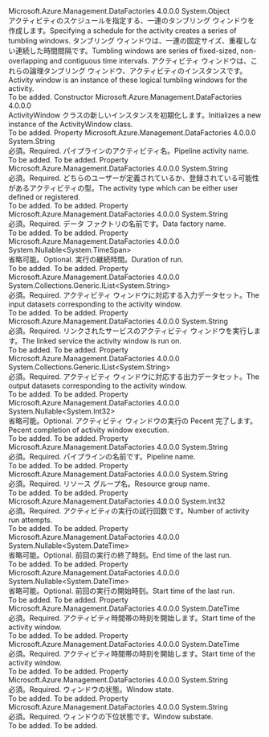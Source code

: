 <Type Name="ActivityWindow" FullName="Microsoft.Azure.Management.DataFactories.Models.ActivityWindow">
  <TypeSignature Language="C#" Value="public class ActivityWindow" />
  <TypeSignature Language="ILAsm" Value=".class public auto ansi beforefieldinit ActivityWindow extends System.Object" />
  <TypeSignature Language="DocId" Value="T:Microsoft.Azure.Management.DataFactories.Models.ActivityWindow" />
  <TypeSignature Language="VB.NET" Value="Public Class ActivityWindow" />
  <TypeSignature Language="F#" Value="type ActivityWindow = class" />
  <AssemblyInfo>
    <AssemblyName>Microsoft.Azure.Management.DataFactories</AssemblyName>
    <AssemblyVersion>4.0.0.0</AssemblyVersion>
  </AssemblyInfo>
  <Base>
    <BaseTypeName>System.Object</BaseTypeName>
  </Base>
  <Interfaces />
  <Docs>
    <summary>
            <span data-ttu-id="d80ea-101">アクティビティのスケジュールを指定する、一連のタンブリング ウィンドウを作成します。</span><span class="sxs-lookup"><span data-stu-id="d80ea-101">Specifying a schedule for the activity creates a series of tumbling windows.</span></span> <span data-ttu-id="d80ea-102">タンブリング ウィンドウは、一連の固定サイズ、重複しない連続した時間間隔です。</span><span class="sxs-lookup"><span data-stu-id="d80ea-102">Tumbling windows are series of fixed-sized, non-overlapping and contiguous time intervals.</span></span> <span data-ttu-id="d80ea-103">アクティビティ ウィンドウは、これらの論理タンブリング ウィンドウ、アクティビティのインスタンスです。</span><span class="sxs-lookup"><span data-stu-id="d80ea-103">Activity window is an instance of these logical tumbling windows for the activity.</span></span>
            </summary>
    <remarks>To be added.</remarks>
  </Docs>
  <Members>
    <Member MemberName=".ctor">
      <MemberSignature Language="C#" Value="public ActivityWindow ();" />
      <MemberSignature Language="ILAsm" Value=".method public hidebysig specialname rtspecialname instance void .ctor() cil managed" />
      <MemberSignature Language="DocId" Value="M:Microsoft.Azure.Management.DataFactories.Models.ActivityWindow.#ctor" />
      <MemberSignature Language="VB.NET" Value="Public Sub New ()" />
      <MemberType>Constructor</MemberType>
      <AssemblyInfo>
        <AssemblyName>Microsoft.Azure.Management.DataFactories</AssemblyName>
        <AssemblyVersion>4.0.0.0</AssemblyVersion>
      </AssemblyInfo>
      <Parameters />
      <Docs>
        <summary>
            <span data-ttu-id="d80ea-104">ActivityWindow クラスの新しいインスタンスを初期化します。</span><span class="sxs-lookup"><span data-stu-id="d80ea-104">Initializes a new instance of the ActivityWindow class.</span></span>
            </summary>
        <remarks>To be added.</remarks>
      </Docs>
    </Member>
    <Member MemberName="ActivityName">
      <MemberSignature Language="C#" Value="public string ActivityName { get; set; }" />
      <MemberSignature Language="ILAsm" Value=".property instance string ActivityName" />
      <MemberSignature Language="DocId" Value="P:Microsoft.Azure.Management.DataFactories.Models.ActivityWindow.ActivityName" />
      <MemberSignature Language="VB.NET" Value="Public Property ActivityName As String" />
      <MemberSignature Language="F#" Value="member this.ActivityName : string with get, set" Usage="Microsoft.Azure.Management.DataFactories.Models.ActivityWindow.ActivityName" />
      <MemberType>Property</MemberType>
      <AssemblyInfo>
        <AssemblyName>Microsoft.Azure.Management.DataFactories</AssemblyName>
        <AssemblyVersion>4.0.0.0</AssemblyVersion>
      </AssemblyInfo>
      <ReturnValue>
        <ReturnType>System.String</ReturnType>
      </ReturnValue>
      <Docs>
        <summary>
            <span data-ttu-id="d80ea-105">必須。</span><span class="sxs-lookup"><span data-stu-id="d80ea-105">Required.</span></span> <span data-ttu-id="d80ea-106">パイプラインのアクティビティ名。</span><span class="sxs-lookup"><span data-stu-id="d80ea-106">Pipeline activity name.</span></span>
            </summary>
        <value>To be added.</value>
        <remarks>To be added.</remarks>
      </Docs>
    </Member>
    <Member MemberName="ActivityType">
      <MemberSignature Language="C#" Value="public string ActivityType { get; set; }" />
      <MemberSignature Language="ILAsm" Value=".property instance string ActivityType" />
      <MemberSignature Language="DocId" Value="P:Microsoft.Azure.Management.DataFactories.Models.ActivityWindow.ActivityType" />
      <MemberSignature Language="VB.NET" Value="Public Property ActivityType As String" />
      <MemberSignature Language="F#" Value="member this.ActivityType : string with get, set" Usage="Microsoft.Azure.Management.DataFactories.Models.ActivityWindow.ActivityType" />
      <MemberType>Property</MemberType>
      <AssemblyInfo>
        <AssemblyName>Microsoft.Azure.Management.DataFactories</AssemblyName>
        <AssemblyVersion>4.0.0.0</AssemblyVersion>
      </AssemblyInfo>
      <ReturnValue>
        <ReturnType>System.String</ReturnType>
      </ReturnValue>
      <Docs>
        <summary>
            <span data-ttu-id="d80ea-107">必須。</span><span class="sxs-lookup"><span data-stu-id="d80ea-107">Required.</span></span> <span data-ttu-id="d80ea-108">どちらのユーザーが定義されているか、登録されている可能性があるアクティビティの型。</span><span class="sxs-lookup"><span data-stu-id="d80ea-108">The activity type which can be either user defined or registered.</span></span>
            </summary>
        <value>To be added.</value>
        <remarks>To be added.</remarks>
      </Docs>
    </Member>
    <Member MemberName="DataFactoryName">
      <MemberSignature Language="C#" Value="public string DataFactoryName { get; set; }" />
      <MemberSignature Language="ILAsm" Value=".property instance string DataFactoryName" />
      <MemberSignature Language="DocId" Value="P:Microsoft.Azure.Management.DataFactories.Models.ActivityWindow.DataFactoryName" />
      <MemberSignature Language="VB.NET" Value="Public Property DataFactoryName As String" />
      <MemberSignature Language="F#" Value="member this.DataFactoryName : string with get, set" Usage="Microsoft.Azure.Management.DataFactories.Models.ActivityWindow.DataFactoryName" />
      <MemberType>Property</MemberType>
      <AssemblyInfo>
        <AssemblyName>Microsoft.Azure.Management.DataFactories</AssemblyName>
        <AssemblyVersion>4.0.0.0</AssemblyVersion>
      </AssemblyInfo>
      <ReturnValue>
        <ReturnType>System.String</ReturnType>
      </ReturnValue>
      <Docs>
        <summary>
            <span data-ttu-id="d80ea-109">必須。</span><span class="sxs-lookup"><span data-stu-id="d80ea-109">Required.</span></span> <span data-ttu-id="d80ea-110">データ ファクトリの名前です。</span><span class="sxs-lookup"><span data-stu-id="d80ea-110">Data factory name.</span></span>
            </summary>
        <value>To be added.</value>
        <remarks>To be added.</remarks>
      </Docs>
    </Member>
    <Member MemberName="Duration">
      <MemberSignature Language="C#" Value="public Nullable&lt;TimeSpan&gt; Duration { get; set; }" />
      <MemberSignature Language="ILAsm" Value=".property instance valuetype System.Nullable`1&lt;valuetype System.TimeSpan&gt; Duration" />
      <MemberSignature Language="DocId" Value="P:Microsoft.Azure.Management.DataFactories.Models.ActivityWindow.Duration" />
      <MemberSignature Language="VB.NET" Value="Public Property Duration As Nullable(Of TimeSpan)" />
      <MemberSignature Language="F#" Value="member this.Duration : Nullable&lt;TimeSpan&gt; with get, set" Usage="Microsoft.Azure.Management.DataFactories.Models.ActivityWindow.Duration" />
      <MemberType>Property</MemberType>
      <AssemblyInfo>
        <AssemblyName>Microsoft.Azure.Management.DataFactories</AssemblyName>
        <AssemblyVersion>4.0.0.0</AssemblyVersion>
      </AssemblyInfo>
      <ReturnValue>
        <ReturnType>System.Nullable&lt;System.TimeSpan&gt;</ReturnType>
      </ReturnValue>
      <Docs>
        <summary>
            <span data-ttu-id="d80ea-111">省略可能。</span><span class="sxs-lookup"><span data-stu-id="d80ea-111">Optional.</span></span> <span data-ttu-id="d80ea-112">実行の継続時間。</span><span class="sxs-lookup"><span data-stu-id="d80ea-112">Duration of run.</span></span>
            </summary>
        <value>To be added.</value>
        <remarks>To be added.</remarks>
      </Docs>
    </Member>
    <Member MemberName="InputDatasets">
      <MemberSignature Language="C#" Value="public System.Collections.Generic.IList&lt;string&gt; InputDatasets { get; set; }" />
      <MemberSignature Language="ILAsm" Value=".property instance class System.Collections.Generic.IList`1&lt;string&gt; InputDatasets" />
      <MemberSignature Language="DocId" Value="P:Microsoft.Azure.Management.DataFactories.Models.ActivityWindow.InputDatasets" />
      <MemberSignature Language="VB.NET" Value="Public Property InputDatasets As IList(Of String)" />
      <MemberSignature Language="F#" Value="member this.InputDatasets : System.Collections.Generic.IList&lt;string&gt; with get, set" Usage="Microsoft.Azure.Management.DataFactories.Models.ActivityWindow.InputDatasets" />
      <MemberType>Property</MemberType>
      <AssemblyInfo>
        <AssemblyName>Microsoft.Azure.Management.DataFactories</AssemblyName>
        <AssemblyVersion>4.0.0.0</AssemblyVersion>
      </AssemblyInfo>
      <ReturnValue>
        <ReturnType>System.Collections.Generic.IList&lt;System.String&gt;</ReturnType>
      </ReturnValue>
      <Docs>
        <summary>
            <span data-ttu-id="d80ea-113">必須。</span><span class="sxs-lookup"><span data-stu-id="d80ea-113">Required.</span></span> <span data-ttu-id="d80ea-114">アクティビティ ウィンドウに対応する入力データセット。</span><span class="sxs-lookup"><span data-stu-id="d80ea-114">The input datasets corresponding to the activity window.</span></span>
            </summary>
        <value>To be added.</value>
        <remarks>To be added.</remarks>
      </Docs>
    </Member>
    <Member MemberName="LinkedServiceName">
      <MemberSignature Language="C#" Value="public string LinkedServiceName { get; set; }" />
      <MemberSignature Language="ILAsm" Value=".property instance string LinkedServiceName" />
      <MemberSignature Language="DocId" Value="P:Microsoft.Azure.Management.DataFactories.Models.ActivityWindow.LinkedServiceName" />
      <MemberSignature Language="VB.NET" Value="Public Property LinkedServiceName As String" />
      <MemberSignature Language="F#" Value="member this.LinkedServiceName : string with get, set" Usage="Microsoft.Azure.Management.DataFactories.Models.ActivityWindow.LinkedServiceName" />
      <MemberType>Property</MemberType>
      <AssemblyInfo>
        <AssemblyName>Microsoft.Azure.Management.DataFactories</AssemblyName>
        <AssemblyVersion>4.0.0.0</AssemblyVersion>
      </AssemblyInfo>
      <ReturnValue>
        <ReturnType>System.String</ReturnType>
      </ReturnValue>
      <Docs>
        <summary>
            <span data-ttu-id="d80ea-115">必須。</span><span class="sxs-lookup"><span data-stu-id="d80ea-115">Required.</span></span> <span data-ttu-id="d80ea-116">リンクされたサービスのアクティビティ ウィンドウを実行します。</span><span class="sxs-lookup"><span data-stu-id="d80ea-116">The linked service the activity window is run on.</span></span>
            </summary>
        <value>To be added.</value>
        <remarks>To be added.</remarks>
      </Docs>
    </Member>
    <Member MemberName="OutputDatasets">
      <MemberSignature Language="C#" Value="public System.Collections.Generic.IList&lt;string&gt; OutputDatasets { get; set; }" />
      <MemberSignature Language="ILAsm" Value=".property instance class System.Collections.Generic.IList`1&lt;string&gt; OutputDatasets" />
      <MemberSignature Language="DocId" Value="P:Microsoft.Azure.Management.DataFactories.Models.ActivityWindow.OutputDatasets" />
      <MemberSignature Language="VB.NET" Value="Public Property OutputDatasets As IList(Of String)" />
      <MemberSignature Language="F#" Value="member this.OutputDatasets : System.Collections.Generic.IList&lt;string&gt; with get, set" Usage="Microsoft.Azure.Management.DataFactories.Models.ActivityWindow.OutputDatasets" />
      <MemberType>Property</MemberType>
      <AssemblyInfo>
        <AssemblyName>Microsoft.Azure.Management.DataFactories</AssemblyName>
        <AssemblyVersion>4.0.0.0</AssemblyVersion>
      </AssemblyInfo>
      <ReturnValue>
        <ReturnType>System.Collections.Generic.IList&lt;System.String&gt;</ReturnType>
      </ReturnValue>
      <Docs>
        <summary>
            <span data-ttu-id="d80ea-117">必須。</span><span class="sxs-lookup"><span data-stu-id="d80ea-117">Required.</span></span> <span data-ttu-id="d80ea-118">アクティビティ ウィンドウに対応する出力データセット。</span><span class="sxs-lookup"><span data-stu-id="d80ea-118">The output datasets corresponding to the activity window.</span></span>
            </summary>
        <value>To be added.</value>
        <remarks>To be added.</remarks>
      </Docs>
    </Member>
    <Member MemberName="PercentComplete">
      <MemberSignature Language="C#" Value="public Nullable&lt;int&gt; PercentComplete { get; set; }" />
      <MemberSignature Language="ILAsm" Value=".property instance valuetype System.Nullable`1&lt;int32&gt; PercentComplete" />
      <MemberSignature Language="DocId" Value="P:Microsoft.Azure.Management.DataFactories.Models.ActivityWindow.PercentComplete" />
      <MemberSignature Language="VB.NET" Value="Public Property PercentComplete As Nullable(Of Integer)" />
      <MemberSignature Language="F#" Value="member this.PercentComplete : Nullable&lt;int&gt; with get, set" Usage="Microsoft.Azure.Management.DataFactories.Models.ActivityWindow.PercentComplete" />
      <MemberType>Property</MemberType>
      <AssemblyInfo>
        <AssemblyName>Microsoft.Azure.Management.DataFactories</AssemblyName>
        <AssemblyVersion>4.0.0.0</AssemblyVersion>
      </AssemblyInfo>
      <ReturnValue>
        <ReturnType>System.Nullable&lt;System.Int32&gt;</ReturnType>
      </ReturnValue>
      <Docs>
        <summary>
            <span data-ttu-id="d80ea-119">省略可能。</span><span class="sxs-lookup"><span data-stu-id="d80ea-119">Optional.</span></span> <span data-ttu-id="d80ea-120">アクティビティ ウィンドウの実行の Pecent 完了します。</span><span class="sxs-lookup"><span data-stu-id="d80ea-120">Pecent completion of activity window execution.</span></span>
            </summary>
        <value>To be added.</value>
        <remarks>To be added.</remarks>
      </Docs>
    </Member>
    <Member MemberName="PipelineName">
      <MemberSignature Language="C#" Value="public string PipelineName { get; set; }" />
      <MemberSignature Language="ILAsm" Value=".property instance string PipelineName" />
      <MemberSignature Language="DocId" Value="P:Microsoft.Azure.Management.DataFactories.Models.ActivityWindow.PipelineName" />
      <MemberSignature Language="VB.NET" Value="Public Property PipelineName As String" />
      <MemberSignature Language="F#" Value="member this.PipelineName : string with get, set" Usage="Microsoft.Azure.Management.DataFactories.Models.ActivityWindow.PipelineName" />
      <MemberType>Property</MemberType>
      <AssemblyInfo>
        <AssemblyName>Microsoft.Azure.Management.DataFactories</AssemblyName>
        <AssemblyVersion>4.0.0.0</AssemblyVersion>
      </AssemblyInfo>
      <ReturnValue>
        <ReturnType>System.String</ReturnType>
      </ReturnValue>
      <Docs>
        <summary>
            <span data-ttu-id="d80ea-121">必須。</span><span class="sxs-lookup"><span data-stu-id="d80ea-121">Required.</span></span> <span data-ttu-id="d80ea-122">パイプラインの名前です。</span><span class="sxs-lookup"><span data-stu-id="d80ea-122">Pipeline name.</span></span>
            </summary>
        <value>To be added.</value>
        <remarks>To be added.</remarks>
      </Docs>
    </Member>
    <Member MemberName="ResourceGroupName">
      <MemberSignature Language="C#" Value="public string ResourceGroupName { get; set; }" />
      <MemberSignature Language="ILAsm" Value=".property instance string ResourceGroupName" />
      <MemberSignature Language="DocId" Value="P:Microsoft.Azure.Management.DataFactories.Models.ActivityWindow.ResourceGroupName" />
      <MemberSignature Language="VB.NET" Value="Public Property ResourceGroupName As String" />
      <MemberSignature Language="F#" Value="member this.ResourceGroupName : string with get, set" Usage="Microsoft.Azure.Management.DataFactories.Models.ActivityWindow.ResourceGroupName" />
      <MemberType>Property</MemberType>
      <AssemblyInfo>
        <AssemblyName>Microsoft.Azure.Management.DataFactories</AssemblyName>
        <AssemblyVersion>4.0.0.0</AssemblyVersion>
      </AssemblyInfo>
      <ReturnValue>
        <ReturnType>System.String</ReturnType>
      </ReturnValue>
      <Docs>
        <summary>
            <span data-ttu-id="d80ea-123">必須。</span><span class="sxs-lookup"><span data-stu-id="d80ea-123">Required.</span></span> <span data-ttu-id="d80ea-124">リソース グループ名。</span><span class="sxs-lookup"><span data-stu-id="d80ea-124">Resource group name.</span></span>
            </summary>
        <value>To be added.</value>
        <remarks>To be added.</remarks>
      </Docs>
    </Member>
    <Member MemberName="RunAttempts">
      <MemberSignature Language="C#" Value="public int RunAttempts { get; set; }" />
      <MemberSignature Language="ILAsm" Value=".property instance int32 RunAttempts" />
      <MemberSignature Language="DocId" Value="P:Microsoft.Azure.Management.DataFactories.Models.ActivityWindow.RunAttempts" />
      <MemberSignature Language="VB.NET" Value="Public Property RunAttempts As Integer" />
      <MemberSignature Language="F#" Value="member this.RunAttempts : int with get, set" Usage="Microsoft.Azure.Management.DataFactories.Models.ActivityWindow.RunAttempts" />
      <MemberType>Property</MemberType>
      <AssemblyInfo>
        <AssemblyName>Microsoft.Azure.Management.DataFactories</AssemblyName>
        <AssemblyVersion>4.0.0.0</AssemblyVersion>
      </AssemblyInfo>
      <ReturnValue>
        <ReturnType>System.Int32</ReturnType>
      </ReturnValue>
      <Docs>
        <summary>
            <span data-ttu-id="d80ea-125">必須。</span><span class="sxs-lookup"><span data-stu-id="d80ea-125">Required.</span></span> <span data-ttu-id="d80ea-126">アクティビティの実行の試行回数です。</span><span class="sxs-lookup"><span data-stu-id="d80ea-126">Number of activity run attempts.</span></span>
            </summary>
        <value>To be added.</value>
        <remarks>To be added.</remarks>
      </Docs>
    </Member>
    <Member MemberName="RunEnd">
      <MemberSignature Language="C#" Value="public Nullable&lt;DateTime&gt; RunEnd { get; set; }" />
      <MemberSignature Language="ILAsm" Value=".property instance valuetype System.Nullable`1&lt;valuetype System.DateTime&gt; RunEnd" />
      <MemberSignature Language="DocId" Value="P:Microsoft.Azure.Management.DataFactories.Models.ActivityWindow.RunEnd" />
      <MemberSignature Language="VB.NET" Value="Public Property RunEnd As Nullable(Of DateTime)" />
      <MemberSignature Language="F#" Value="member this.RunEnd : Nullable&lt;DateTime&gt; with get, set" Usage="Microsoft.Azure.Management.DataFactories.Models.ActivityWindow.RunEnd" />
      <MemberType>Property</MemberType>
      <AssemblyInfo>
        <AssemblyName>Microsoft.Azure.Management.DataFactories</AssemblyName>
        <AssemblyVersion>4.0.0.0</AssemblyVersion>
      </AssemblyInfo>
      <ReturnValue>
        <ReturnType>System.Nullable&lt;System.DateTime&gt;</ReturnType>
      </ReturnValue>
      <Docs>
        <summary>
            <span data-ttu-id="d80ea-127">省略可能。</span><span class="sxs-lookup"><span data-stu-id="d80ea-127">Optional.</span></span> <span data-ttu-id="d80ea-128">前回の実行の終了時刻。</span><span class="sxs-lookup"><span data-stu-id="d80ea-128">End time of the last run.</span></span>
            </summary>
        <value>To be added.</value>
        <remarks>To be added.</remarks>
      </Docs>
    </Member>
    <Member MemberName="RunStart">
      <MemberSignature Language="C#" Value="public Nullable&lt;DateTime&gt; RunStart { get; set; }" />
      <MemberSignature Language="ILAsm" Value=".property instance valuetype System.Nullable`1&lt;valuetype System.DateTime&gt; RunStart" />
      <MemberSignature Language="DocId" Value="P:Microsoft.Azure.Management.DataFactories.Models.ActivityWindow.RunStart" />
      <MemberSignature Language="VB.NET" Value="Public Property RunStart As Nullable(Of DateTime)" />
      <MemberSignature Language="F#" Value="member this.RunStart : Nullable&lt;DateTime&gt; with get, set" Usage="Microsoft.Azure.Management.DataFactories.Models.ActivityWindow.RunStart" />
      <MemberType>Property</MemberType>
      <AssemblyInfo>
        <AssemblyName>Microsoft.Azure.Management.DataFactories</AssemblyName>
        <AssemblyVersion>4.0.0.0</AssemblyVersion>
      </AssemblyInfo>
      <ReturnValue>
        <ReturnType>System.Nullable&lt;System.DateTime&gt;</ReturnType>
      </ReturnValue>
      <Docs>
        <summary>
            <span data-ttu-id="d80ea-129">省略可能。</span><span class="sxs-lookup"><span data-stu-id="d80ea-129">Optional.</span></span> <span data-ttu-id="d80ea-130">前回の実行の開始時刻。</span><span class="sxs-lookup"><span data-stu-id="d80ea-130">Start time of the last run.</span></span>
            </summary>
        <value>To be added.</value>
        <remarks>To be added.</remarks>
      </Docs>
    </Member>
    <Member MemberName="WindowEnd">
      <MemberSignature Language="C#" Value="public DateTime WindowEnd { get; set; }" />
      <MemberSignature Language="ILAsm" Value=".property instance valuetype System.DateTime WindowEnd" />
      <MemberSignature Language="DocId" Value="P:Microsoft.Azure.Management.DataFactories.Models.ActivityWindow.WindowEnd" />
      <MemberSignature Language="VB.NET" Value="Public Property WindowEnd As DateTime" />
      <MemberSignature Language="F#" Value="member this.WindowEnd : DateTime with get, set" Usage="Microsoft.Azure.Management.DataFactories.Models.ActivityWindow.WindowEnd" />
      <MemberType>Property</MemberType>
      <AssemblyInfo>
        <AssemblyName>Microsoft.Azure.Management.DataFactories</AssemblyName>
        <AssemblyVersion>4.0.0.0</AssemblyVersion>
      </AssemblyInfo>
      <ReturnValue>
        <ReturnType>System.DateTime</ReturnType>
      </ReturnValue>
      <Docs>
        <summary>
            <span data-ttu-id="d80ea-131">必須。</span><span class="sxs-lookup"><span data-stu-id="d80ea-131">Required.</span></span> <span data-ttu-id="d80ea-132">アクティビティ時間帯の時刻を開始します。</span><span class="sxs-lookup"><span data-stu-id="d80ea-132">Start time of the activity window.</span></span>
            </summary>
        <value>To be added.</value>
        <remarks>To be added.</remarks>
      </Docs>
    </Member>
    <Member MemberName="WindowStart">
      <MemberSignature Language="C#" Value="public DateTime WindowStart { get; set; }" />
      <MemberSignature Language="ILAsm" Value=".property instance valuetype System.DateTime WindowStart" />
      <MemberSignature Language="DocId" Value="P:Microsoft.Azure.Management.DataFactories.Models.ActivityWindow.WindowStart" />
      <MemberSignature Language="VB.NET" Value="Public Property WindowStart As DateTime" />
      <MemberSignature Language="F#" Value="member this.WindowStart : DateTime with get, set" Usage="Microsoft.Azure.Management.DataFactories.Models.ActivityWindow.WindowStart" />
      <MemberType>Property</MemberType>
      <AssemblyInfo>
        <AssemblyName>Microsoft.Azure.Management.DataFactories</AssemblyName>
        <AssemblyVersion>4.0.0.0</AssemblyVersion>
      </AssemblyInfo>
      <ReturnValue>
        <ReturnType>System.DateTime</ReturnType>
      </ReturnValue>
      <Docs>
        <summary>
            <span data-ttu-id="d80ea-133">必須。</span><span class="sxs-lookup"><span data-stu-id="d80ea-133">Required.</span></span> <span data-ttu-id="d80ea-134">アクティビティ時間帯の時刻を開始します。</span><span class="sxs-lookup"><span data-stu-id="d80ea-134">Start time of the activity window.</span></span>
            </summary>
        <value>To be added.</value>
        <remarks>To be added.</remarks>
      </Docs>
    </Member>
    <Member MemberName="WindowState">
      <MemberSignature Language="C#" Value="public string WindowState { get; set; }" />
      <MemberSignature Language="ILAsm" Value=".property instance string WindowState" />
      <MemberSignature Language="DocId" Value="P:Microsoft.Azure.Management.DataFactories.Models.ActivityWindow.WindowState" />
      <MemberSignature Language="VB.NET" Value="Public Property WindowState As String" />
      <MemberSignature Language="F#" Value="member this.WindowState : string with get, set" Usage="Microsoft.Azure.Management.DataFactories.Models.ActivityWindow.WindowState" />
      <MemberType>Property</MemberType>
      <AssemblyInfo>
        <AssemblyName>Microsoft.Azure.Management.DataFactories</AssemblyName>
        <AssemblyVersion>4.0.0.0</AssemblyVersion>
      </AssemblyInfo>
      <ReturnValue>
        <ReturnType>System.String</ReturnType>
      </ReturnValue>
      <Docs>
        <summary>
            <span data-ttu-id="d80ea-135">必須。</span><span class="sxs-lookup"><span data-stu-id="d80ea-135">Required.</span></span> <span data-ttu-id="d80ea-136">ウィンドウの状態。</span><span class="sxs-lookup"><span data-stu-id="d80ea-136">Window state.</span></span>
            </summary>
        <value>To be added.</value>
        <remarks>To be added.</remarks>
      </Docs>
    </Member>
    <Member MemberName="WindowSubstate">
      <MemberSignature Language="C#" Value="public string WindowSubstate { get; set; }" />
      <MemberSignature Language="ILAsm" Value=".property instance string WindowSubstate" />
      <MemberSignature Language="DocId" Value="P:Microsoft.Azure.Management.DataFactories.Models.ActivityWindow.WindowSubstate" />
      <MemberSignature Language="VB.NET" Value="Public Property WindowSubstate As String" />
      <MemberSignature Language="F#" Value="member this.WindowSubstate : string with get, set" Usage="Microsoft.Azure.Management.DataFactories.Models.ActivityWindow.WindowSubstate" />
      <MemberType>Property</MemberType>
      <AssemblyInfo>
        <AssemblyName>Microsoft.Azure.Management.DataFactories</AssemblyName>
        <AssemblyVersion>4.0.0.0</AssemblyVersion>
      </AssemblyInfo>
      <ReturnValue>
        <ReturnType>System.String</ReturnType>
      </ReturnValue>
      <Docs>
        <summary>
            <span data-ttu-id="d80ea-137">必須。</span><span class="sxs-lookup"><span data-stu-id="d80ea-137">Required.</span></span> <span data-ttu-id="d80ea-138">ウィンドウの下位状態です。</span><span class="sxs-lookup"><span data-stu-id="d80ea-138">Window substate.</span></span>
            </summary>
        <value>To be added.</value>
        <remarks>To be added.</remarks>
      </Docs>
    </Member>
  </Members>
</Type>